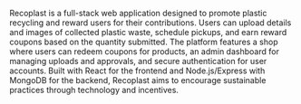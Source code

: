Recoplast is a full-stack web application designed to promote plastic recycling and reward users for their contributions. Users can upload details and images of collected plastic waste, schedule pickups, and earn reward coupons based on the quantity submitted. The platform features a shop where users can redeem coupons for products, an admin dashboard for managing uploads and approvals, and secure authentication for user accounts. Built with React for the frontend and Node.js/Express with MongoDB for the backend, Recoplast aims to encourage sustainable practices through technology and incentives.
